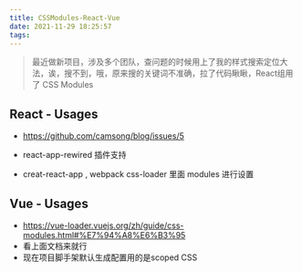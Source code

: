 ```yaml
---
title: CSSModules-React-Vue
date: 2021-11-29 18:25:57
tags:
---
```

> 最近做新项目，涉及多个团队，查问题的时候用上了我的样式搜索定位大法，诶，搜不到，哦，原来搜的关键词不准确，拉了代码瞅瞅，React组用了 CSS Modules

## React - Usages
- https://github.com/camsong/blog/issues/5

- react-app-rewired 插件支持
- creat-react-app , webpack css-loader 里面 modules 进行设置

## Vue - Usages
- https://vue-loader.vuejs.org/zh/guide/css-modules.html#%E7%94%A8%E6%B3%95
- 看上面文档来就行
- 现在项目脚手架默认生成配置用的是scoped CSS